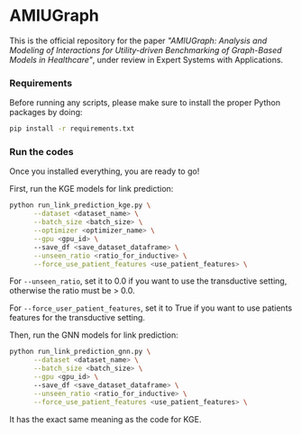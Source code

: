 # AMIUGraph

This is the official repository for the paper _"AMIUGraph: Analysis and Modeling of Interactions for Utility-driven
Benchmarking of Graph-Based Models in Healthcare"_, under review in Expert Systems with Applications.

### Requirements

Before running any scripts, please make sure to install the proper Python packages by doing:

```sh
pip install -r requirements.txt
```

### Run the codes

Once you installed everything, you are ready to go! 

First, run the KGE models for link prediction:

```sh
python run_link_prediction_kge.py \
      --dataset <dataset_name> \
      --batch_size <batch_size> \
      --optimizer <optimizer_name> \
      --gpu <gpu_id> \ 
      --save_df <save_dataset_dataframe> \
      --unseen_ratio <ratio_for_inductive> \
      --force_use_patient_features <use_patient_features> \
```

For ```--unseen_ratio```, set it to 0.0 if you want to use the transductive setting, otherwise the ratio must be > 0.0. 

For ```--force_user_patient_features```, set it to True if you want to use patients features for the transductive setting.

Then, run the GNN models for link prediction:

```sh
python run_link_prediction_gnn.py \
      --dataset <dataset_name> \
      --batch_size <batch_size> \
      --gpu <gpu_id> \ 
      --save_df <save_dataset_dataframe> \
      --unseen_ratio <ratio_for_inductive> \
      --force_use_patient_features <use_patient_features> \
```

It has the exact same meaning as the code for KGE.
